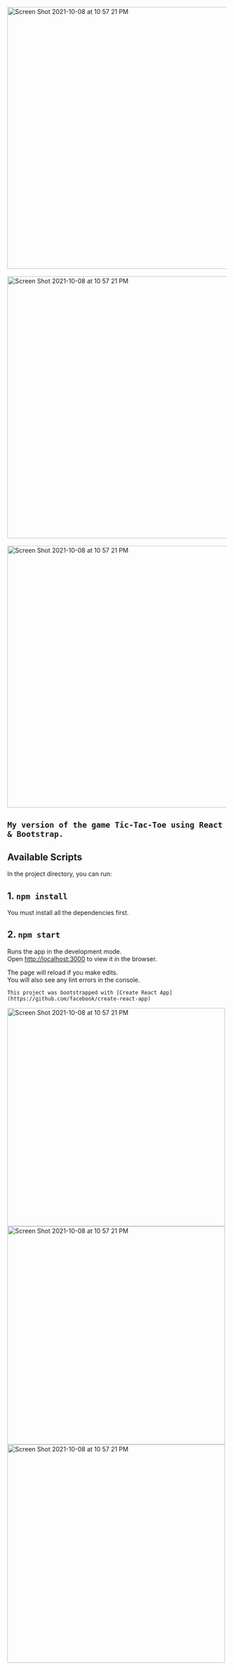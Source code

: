 <img height="600" alt="Screen Shot 2021-10-08 at 10 57 21 PM" src="https://user-images.githubusercontent.com/20937211/155280237-e976c5be-e4d4-414b-b55c-2c98802b0172.png">&emsp;<img height="600" alt="Screen Shot 2021-10-08 at 10 57 21 PM" src="https://user-images.githubusercontent.com/20937211/155280243-d3a016ff-5de6-45c9-9c19-974e6ac5b5ce.png">&emsp;<img height="600" alt="Screen Shot 2021-10-08 at 10 57 21 PM" src="https://user-images.githubusercontent.com/20937211/155280247-7bca5a6d-ad81-4875-947e-0d652098640b.png">

## `My version of the game Tic-Tac-Toe using React & Bootstrap.`


## Available Scripts

In the project directory, you can run:

## 1. `npm install`

You must install all the dependencies first.<br>

## 2.  `npm start`

Runs the app in the development mode.<br>
Open [http://localhost:3000](http://localhost:3000) to view it in the browser.

The page will reload if you make edits.<br>
You will also see any lint errors in the console.

    This project was bootstrapped with [Create React App](https://github.com/facebook/create-react-app)
    
<img height="500" alt="Screen Shot 2021-10-08 at 10 57 21 PM" src="https://user-images.githubusercontent.com/20937211/155280253-0363ae91-0aa5-427a-84cb-282ea8c7ade4.png"><img height="500" alt="Screen Shot 2021-10-08 at 10 57 21 PM" src="https://user-images.githubusercontent.com/20937211/155280248-eefd327a-0366-403c-8e6a-33ff746c28e2.png"><img height="500" alt="Screen Shot 2021-10-08 at 10 57 21 PM" src="https://user-images.githubusercontent.com/20937211/155280252-9fee7309-4d17-472c-8108-f2d0eec0b9f7.png">
